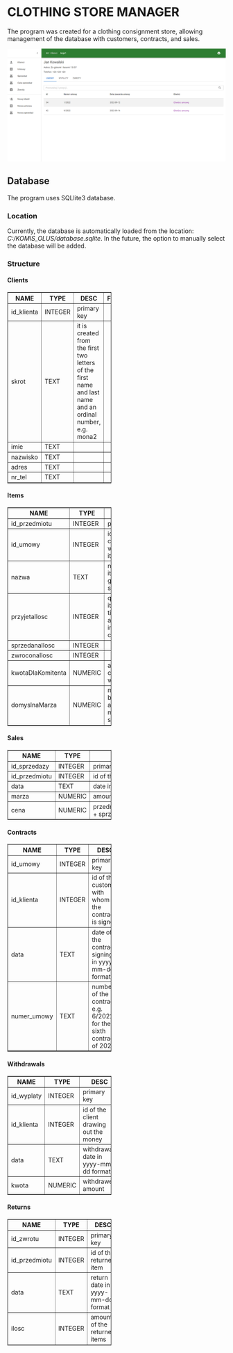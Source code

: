 # CLOTHING STORE MANAGER
<p>The program was created for a clothing consignment store, allowing management of the database with customers, contracts, and sales.</p>
<img src="/preview.png" alt="preview">

## Database
The program uses SQLlite3 database.
### Location
Currently, the database is automatically loaded from the location: <i>C:/KOMIS_OLUS/database.sqlite</i>. In the future, the option to manually select the database will be added.
### Structure

#### Clients
<table style="width: 240px;" border="1" cellpadding="4">
<tbody>
<tr>
<th>NAME</th>
<th>TYPE</th>
<th>DESC</th>
<th>FOREIGN_KEY</th>
</tr>
<tr>
<td>id_klienta</td>
<td>INTEGER</td>
<td>primary key</td>
<td></td>
</tr>
<tr>
<td>skrot</td>
<td>TEXT</td>
<td>it is created from the first two letters of the first name and last name and an ordinal number, e.g. mona2</td>
<td></td>
</tr>
<tr>
<td>imie</td>
<td>TEXT</td>
<td>&nbsp;</td>
<td>&nbsp;</td>
</tr>
<tr>
<td>nazwisko</td>
<td>TEXT</td>
<td>&nbsp;</td>
<td>&nbsp;</td>
</tr>
<tr>
<td>adres</td>
<td>TEXT</td>
<td>&nbsp;</td>
<td>&nbsp;</td>
</tr>
<tr>
<td>nr_tel</td>
<td>TEXT</td>
<td>&nbsp;</td>
<td>&nbsp;</td>
</tr>
</tbody>
</table>

#### Items
<table style="width: 240px;" border="1" cellpadding="4">
<tbody>
<tr>
<th>NAME</th>
<th>TYPE</th>
<th>DESC</th>
<th>FOREIGN_KEY</th>
</tr>
<tr>
<td>id_przedmiotu</td>
<td>INTEGER</td>
<td>primary key</td>
<td></td>
</tr>
<tr>
<td>id_umowy</td>
<td>INTEGER</td>
<td>id of the contract to which the item belongs</td>
<td>umowy.id_umowy</td>
</tr>
<tr>
<td>nazwa</td>
<td>TEXT</td>
<td>name of the item, e.g. great sweater</td>
<td>&nbsp;</td>
</tr>
<tr>
<td>przyjetaIlosc</td>
<td>INTEGER</td>
<td>quantity of items at the time of acceptance into the consignment</td>
<td>&nbsp;</td>
</tr>
<tr>
<td>sprzedanaIlosc</td>
<td>INTEGER</td>
<td>&nbsp;</td>
<td>&nbsp;</td>
</tr>
<tr>
<td>zwroconaIlosc</td>
<td>INTEGER</td>
<td>&nbsp;</td>
<td>&nbsp;</td>
</tr>
<tr>
<td>kwotaDlaKomitenta</td>
<td>NUMERIC</td>
<td>amount the consignee will earn.</td>
<td>&nbsp;</td>
</tr>

<tr>
<td>domyslnaMarza</td>
<td>NUMERIC</td>
<td>margin can be changed at the moment of sale</td>
<td>&nbsp;</td>
</tr>
</tbody>
</table>

#### Sales
<table style="width: 240px;" border="1" cellpadding="4">
<tbody>
<tr>
<th>NAME</th>
<th>TYPE</th>
<th>DESC</th>
<th>FOREIGN_KEY</th>
</tr>
<tr>
<td>id_sprzedazy</td>
<td>INTEGER</td>
<td>primary key</td>
<td></td>
</tr>
<tr>
<td>id_przedmiotu</td>
<td>INTEGER</td>
<td>id of the sold item</td>
<td>przedmioty.id_przedmiotu</td>
</tr>
<tr>
<td>data</td>
<td>TEXT</td>
<td>date in yyyy-mm-dd format</td>
<td>&nbsp;</td>
</tr>
<tr>
<td>marza</td>
<td>NUMERIC</td>
<td>amount the store will earn</td>
<td>&nbsp;</td>
</tr>
<tr>
<td>cena</td>
<td>NUMERIC</td>
<td>przedmiot.kwotaDlaKomitenta + sprzedaz.marza</td>
<td>&nbsp;</td>
</tr>
</tbody>
</table>

#### Contracts
<table style="width: 240px;" border="1" cellpadding="4">
<tbody>
<tr>
<th>NAME</th>
<th>TYPE</th>
<th>DESC</th>
<th>FOREIGN_KEY</th>
</tr>
<tr>
<td>id_umowy</td>
<td>INTEGER</td>
<td>primary key</td>
<td></td>
</tr>
<tr>
<td>id_klienta</td>
<td>INTEGER</td>
<td>id of the customer with whom the contract is signed</td>
<td>klienci.id_klienta</td>
</tr>
<tr>
<td>data</td>
<td>TEXT</td>
<td>date of the contract signing in yyyy-mm-dd format</td>
<td>&nbsp;</td>
</tr>
<tr>
<td>numer_umowy</td>
<td>TEXT</td>
<td>number of the contract, e.g. 6/2022 for the sixth contract of 2022</td>
<td>&nbsp;</td>
</tr>
</tbody>
</table>


#### Withdrawals
<table style="width: 240px;" border="1" cellpadding="4">
<tbody>
<tr>
<th>NAME</th>
<th>TYPE</th>
<th>DESC</th>
<th>FOREIGN_KEY</th>
</tr>
<tr>
<td>id_wyplaty</td>
<td>INTEGER</td>
<td>primary key</td>
<td></td>
</tr>
<tr>
<td>id_klienta</td>
<td>INTEGER</td>
<td>id of the client drawing out the money</td>
<td>klienci.id_klienta</td>
</tr>
<tr>
<td>data</td>
<td>TEXT</td>
<td>withdrawal date in yyyy-mm-dd format</td>
<td>&nbsp;</td>
</tr>
<tr>
<td>kwota</td>
<td>NUMERIC</td>
<td>withdrawed amount</td>
<td>&nbsp;</td>
</tr>
</tbody>
</table>

#### Returns
<table style="width: 240px;" border="1" cellpadding="4">
<tbody>
<tr>
<th>NAME</th>
<th>TYPE</th>
<th>DESC</th>
<th>FOREIGN_KEY</th>
</tr>
<tr>
<td>id_zwrotu</td>
<td>INTEGER</td>
<td>primary key</td>
<td></td>
</tr>
<tr>
<td>id_przedmiotu</td>
<td>INTEGER</td>
<td>id of the returned item</td>
<td>przedmioty.id_przedmiotu</td>
</tr>
<tr>
<td>data</td>
<td>TEXT</td>
<td>return date in yyyy-mm-dd format</td>
<td>&nbsp;</td>
</tr>
<tr>
<td>ilosc</td>
<td>INTEGER</td>
<td>amount of the returned items</td>
<td>&nbsp;</td>
</tr>
</tbody>
</table>
